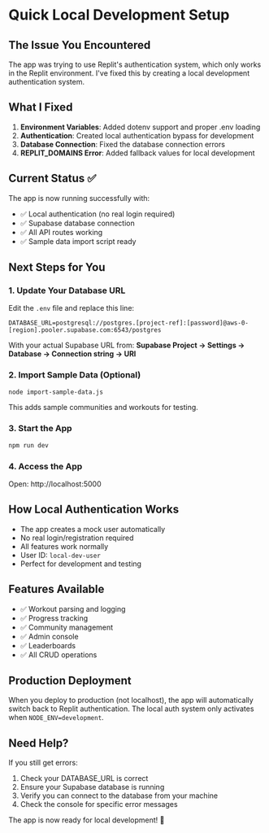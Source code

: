 # Quick Local Development Setup

## The Issue You Encountered
The app was trying to use Replit's authentication system, which only works in the Replit environment. I've fixed this by creating a local development authentication system.

## What I Fixed

1. **Environment Variables**: Added dotenv support and proper .env loading
2. **Authentication**: Created local authentication bypass for development  
3. **Database Connection**: Fixed the database connection errors
4. **REPLIT_DOMAINS Error**: Added fallback values for local development

## Current Status ✅

The app is now running successfully with:
- ✅ Local authentication (no real login required)
- ✅ Supabase database connection
- ✅ All API routes working
- ✅ Sample data import script ready

## Next Steps for You

### 1. Update Your Database URL
Edit the `.env` file and replace this line:
```
DATABASE_URL=postgresql://postgres.[project-ref]:[password]@aws-0-[region].pooler.supabase.com:6543/postgres
```

With your actual Supabase URL from:
**Supabase Project → Settings → Database → Connection string → URI**

### 2. Import Sample Data (Optional)
```bash
node import-sample-data.js
```
This adds sample communities and workouts for testing.

### 3. Start the App
```bash
npm run dev
```

### 4. Access the App
Open: http://localhost:5000

## How Local Authentication Works

- The app creates a mock user automatically
- No real login/registration required  
- All features work normally
- User ID: `local-dev-user`
- Perfect for development and testing

## Features Available

- ✅ Workout parsing and logging
- ✅ Progress tracking  
- ✅ Community management
- ✅ Admin console
- ✅ Leaderboards
- ✅ All CRUD operations

## Production Deployment

When you deploy to production (not localhost), the app will automatically switch back to Replit authentication. The local auth system only activates when `NODE_ENV=development`.

## Need Help?

If you still get errors:
1. Check your DATABASE_URL is correct
2. Ensure your Supabase database is running
3. Verify you can connect to the database from your machine
4. Check the console for specific error messages

The app is now ready for local development! 🚀